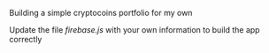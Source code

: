 Building a simple cryptocoins portfolio for my own

Update the file *firebase.js* with your own information to build the app correctly
